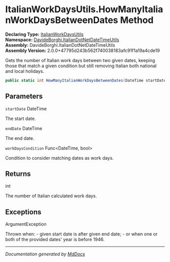 ﻿<!--  
  <auto-generated>   
    The contents of this file were generated by a tool.  
    Changes to this file may be list if the file is regenerated  
  </auto-generated>   
-->

# ItalianWorkDaysUtils.HowManyItalianWorkDaysBetweenDates Method

**Declaring Type:** [ItalianWorkDaysUtils](../index.md)  
**Namespace:** [DavideBorghi.ItalianDotNetDateTimeUtils](../../index.md)  
**Assembly:** DavideBorghi.ItalianDotNetDateTimeUtils  
**Assembly Version:** 2.0.0+47795d243b562f740038183afc91f1a19a4cde19

Gets the number of Italian work days between two given dates, keeping those that match a given condition  but still removing Italian both national and local holidays.

```csharp
public static int HowManyItalianWorkDaysBetweenDates(DateTime startDate, DateTime endDate, Func<DateTime, bool> workDaysCondition);
```

## Parameters

`startDate`  DateTime

The start date.

`endDate`  DateTime

The end date.

`workDaysCondition`  Func\<DateTime, bool\>

Condition to consider matching dates as work days.

## Returns

int

The number of Italian calculated work days.

## Exceptions

ArgumentException

Thrown when:              \- given start date is after given end date;             \- or when one or both of the provided dates' year is before 1946.

___

*Documentation generated by [MdDocs](https://github.com/ap0llo/mddocs)*
